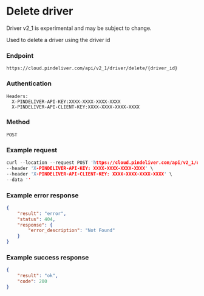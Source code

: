 # Delete driver

Driver v2_1 is experimental and may be subject to change.

Used to delete a driver using the driver id

### Endpoint
```
https://cloud.pindeliver.com/api/v2_1/driver/delete/{driver_id}
```

### Authentication
```
Headers:
  X-PINDELIVER-API-KEY:XXXX-XXXX-XXXX-XXXX
  X-PINDELIVER-API-CLIENT-KEY:XXXX-XXXX-XXXX-XXXX
```

### Method
```
POST
```

### Example request
```C
curl --location --request POST 'https://cloud.pindeliver.com/api/v2_1/driver/delete/{driver_id}' \
--header 'X-PINDELIVER-API-KEY: XXXX-XXXX-XXXX-XXXX' \
--header 'X-PINDELIVER-API-CLIENT-KEY: XXXX-XXXX-XXXX-XXXX' \
--data ''
```

### Example error response
```JSON
{
    "result": "error",
    "status": 404,
    "response": {
        "error_description": "Not Found"
    }
}
```

### Example success response
```JSON
{
    "result": "ok",
    "code": 200
}
```
